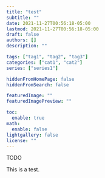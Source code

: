 ```yaml
---
title: "test"
subtitle: ""
date: 2021-11-27T00:56:18-05:00
lastmod: 2021-11-27T00:56:18-05:00
draft: false
authors: []
description: ""

tags: ["tag1", "tag2", "tag3"]
categories: ["cat1", "cat2"]
series: ["series1"]

hiddenFromHomePage: false
hiddenFromSearch: false

featuredImage: ""
featuredImagePreview: ""

toc:
  enable: true
math:
  enable: false
lightgallery: false
license: ""
---
```


<!--more-->

TODO

This is a test.
